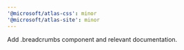 ```yaml
---
'@microsoft/atlas-css': minor
'@microsoft/atlas-site': minor
---
```


Add .breadcrumbs component and relevant documentation.
